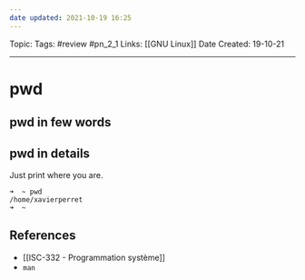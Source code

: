 ```yaml
---
date updated: 2021-10-19 16:25
---
```


Topic:
Tags: #review #pn_2_1
Links: [[GNU Linux]]
Date Created: 19-10-21

---

# pwd

## pwd in few words

## pwd in details

Just print where you are.

```shell
➜  ~ pwd
/home/xavierperret
➜  ~
```

## References

- [[ISC-332 - Programmation système]]
- `man`

